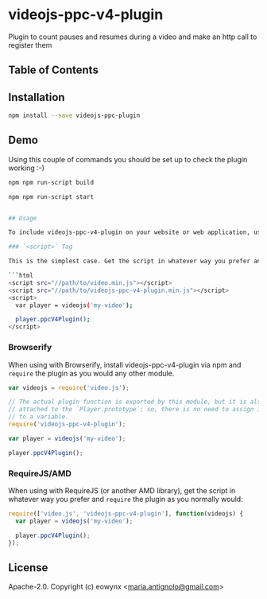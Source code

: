 # videojs-ppc-v4-plugin

Plugin to count pauses and resumes during a video and make an http call to register them

## Table of Contents

<!-- START doctoc -->
<!-- END doctoc -->
## Installation
```sh
npm install --save videojs-ppc-plugin
``` 

## Demo
Using this couple of commands you should be set up to check the plugin working :-)

```sh
npm npm run-script build 
``` 
```sh
npm npm run-script start 


## Usage

To include videojs-ppc-v4-plugin on your website or web application, use any of the following methods.

### `<script>` Tag

This is the simplest case. Get the script in whatever way you prefer and include the plugin _after_ you include [video.js][videojs], so that the `videojs` global is available.

```html
<script src="//path/to/video.min.js"></script>
<script src="//path/to/videojs-ppc-v4-plugin.min.js"></script>
<script>
  var player = videojs('my-video');

  player.ppcV4Plugin();
</script>
```

### Browserify

When using with Browserify, install videojs-ppc-v4-plugin via npm and `require` the plugin as you would any other module.

```js
var videojs = require('video.js');

// The actual plugin function is exported by this module, but it is also
// attached to the `Player.prototype`; so, there is no need to assign it
// to a variable.
require('videojs-ppc-v4-plugin');

var player = videojs('my-video');

player.ppcV4Plugin();
```

### RequireJS/AMD

When using with RequireJS (or another AMD library), get the script in whatever way you prefer and `require` the plugin as you normally would:

```js
require(['video.js', 'videojs-ppc-v4-plugin'], function(videojs) {
  var player = videojs('my-video');

  player.ppcV4Plugin();
});
```

## License

Apache-2.0. Copyright (c) eowynx &lt;maria.antignolo@gmail.com&gt;


[videojs]: http://videojs.com/
